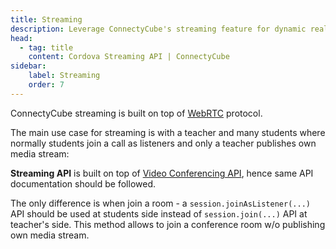 ```yaml
---
title: Streaming
description: Leverage ConnectyCube's streaming feature for dynamic real-time interactions in Cordova app. Ideal for interactive sessions, such as teachers broadcasting to multiple students.
head:
  - tag: title
    content: Cordova Streaming API | ConnectyCube
sidebar: 
    label: Streaming
    order: 7
---
```


ConnectyCube streaming is built on top of [WebRTC](https://webrtc.org/) protocol.

The main use case for streaming is with a teacher and many students where normally students join a call as listeners and only a teacher publishes own media stream:

**Streaming API** is built on top of [Video Conferencing API](/cordova/videocalling-conference), hence same API documentation should be followed.

The only difference is when join a room - a `session.joinAsListener(...)` API should be used at students side instead of `session.join(...)` API at teacher's side. This method allows to join a conference room w/o publishing own media stream.
